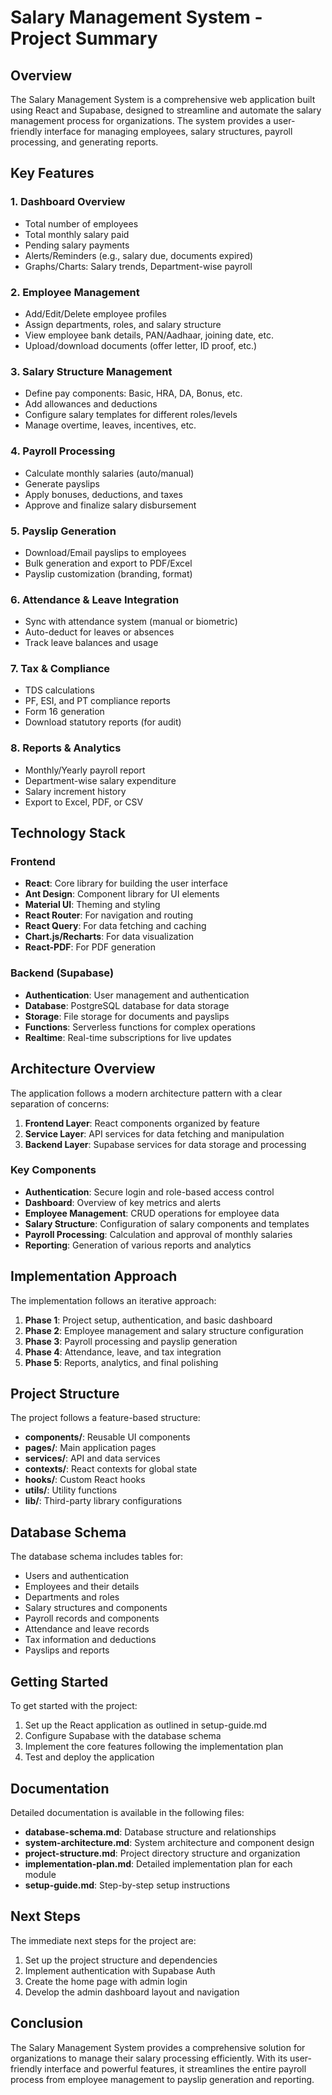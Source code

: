 # Salary Management System - Project Summary

## Overview

The Salary Management System is a comprehensive web application built using React and Supabase, designed to streamline and automate the salary management process for organizations. The system provides a user-friendly interface for managing employees, salary structures, payroll processing, and generating reports.

## Key Features

### 1. Dashboard Overview
- Total number of employees
- Total monthly salary paid
- Pending salary payments
- Alerts/Reminders (e.g., salary due, documents expired)
- Graphs/Charts: Salary trends, Department-wise payroll

### 2. Employee Management
- Add/Edit/Delete employee profiles
- Assign departments, roles, and salary structure
- View employee bank details, PAN/Aadhaar, joining date, etc.
- Upload/download documents (offer letter, ID proof, etc.)

### 3. Salary Structure Management
- Define pay components: Basic, HRA, DA, Bonus, etc.
- Add allowances and deductions
- Configure salary templates for different roles/levels
- Manage overtime, leaves, incentives, etc.

### 4. Payroll Processing
- Calculate monthly salaries (auto/manual)
- Generate payslips
- Apply bonuses, deductions, and taxes
- Approve and finalize salary disbursement

### 5. Payslip Generation
- Download/Email payslips to employees
- Bulk generation and export to PDF/Excel
- Payslip customization (branding, format)

### 6. Attendance & Leave Integration
- Sync with attendance system (manual or biometric)
- Auto-deduct for leaves or absences
- Track leave balances and usage

### 7. Tax & Compliance
- TDS calculations
- PF, ESI, and PT compliance reports
- Form 16 generation
- Download statutory reports (for audit)

### 8. Reports & Analytics
- Monthly/Yearly payroll report
- Department-wise salary expenditure
- Salary increment history
- Export to Excel, PDF, or CSV

## Technology Stack

### Frontend
- **React**: Core library for building the user interface
- **Ant Design**: Component library for UI elements
- **Material UI**: Theming and styling
- **React Router**: For navigation and routing
- **React Query**: For data fetching and caching
- **Chart.js/Recharts**: For data visualization
- **React-PDF**: For PDF generation

### Backend (Supabase)
- **Authentication**: User management and authentication
- **Database**: PostgreSQL database for data storage
- **Storage**: File storage for documents and payslips
- **Functions**: Serverless functions for complex operations
- **Realtime**: Real-time subscriptions for live updates

## Architecture Overview

The application follows a modern architecture pattern with a clear separation of concerns:

1. **Frontend Layer**: React components organized by feature
2. **Service Layer**: API services for data fetching and manipulation
3. **Backend Layer**: Supabase services for data storage and processing

### Key Components

- **Authentication**: Secure login and role-based access control
- **Dashboard**: Overview of key metrics and alerts
- **Employee Management**: CRUD operations for employee data
- **Salary Structure**: Configuration of salary components and templates
- **Payroll Processing**: Calculation and approval of monthly salaries
- **Reporting**: Generation of various reports and analytics

## Implementation Approach

The implementation follows an iterative approach:

1. **Phase 1**: Project setup, authentication, and basic dashboard
2. **Phase 2**: Employee management and salary structure configuration
3. **Phase 3**: Payroll processing and payslip generation
4. **Phase 4**: Attendance, leave, and tax integration
5. **Phase 5**: Reports, analytics, and final polishing

## Project Structure

The project follows a feature-based structure:

- **components/**: Reusable UI components
- **pages/**: Main application pages
- **services/**: API and data services
- **contexts/**: React contexts for global state
- **hooks/**: Custom React hooks
- **utils/**: Utility functions
- **lib/**: Third-party library configurations

## Database Schema

The database schema includes tables for:

- Users and authentication
- Employees and their details
- Departments and roles
- Salary structures and components
- Payroll records and components
- Attendance and leave records
- Tax information and deductions
- Payslips and reports

## Getting Started

To get started with the project:

1. Set up the React application as outlined in setup-guide.md
2. Configure Supabase with the database schema
3. Implement the core features following the implementation plan
4. Test and deploy the application

## Documentation

Detailed documentation is available in the following files:

- **database-schema.md**: Database structure and relationships
- **system-architecture.md**: System architecture and component design
- **project-structure.md**: Project directory structure and organization
- **implementation-plan.md**: Detailed implementation plan for each module
- **setup-guide.md**: Step-by-step setup instructions

## Next Steps

The immediate next steps for the project are:

1. Set up the project structure and dependencies
2. Implement authentication with Supabase Auth
3. Create the home page with admin login
4. Develop the admin dashboard layout and navigation

## Conclusion

The Salary Management System provides a comprehensive solution for organizations to manage their salary processing efficiently. With its user-friendly interface and powerful features, it streamlines the entire payroll process from employee management to payslip generation and reporting.